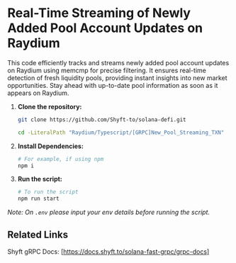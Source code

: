 #  Real-Time Streaming of Newly Added Pool Account Updates on Raydium

This code efficiently tracks and streams newly added pool account updates on Raydium using memcmp for precise filtering. It ensures real-time detection of fresh liquidity pools, providing instant insights into new market opportunities. Stay ahead with up-to-date pool information as soon as it appears on Raydium.

1. **Clone the repository:**
   ```bash
   git clone https://github.com/Shyft-to/solana-defi.git
   
   cd -LiteralPath "Raydium/Typescript/[GRPC]New_Pool_Streaming_TXN"
   ```

2. **Install Dependencies:**

    ```bash
    # For example, if using npm
    npm i
    ```

3. **Run the script:**

    ```bash
    # To run the script
    npm run start
    ```
*Note: On `.env` please input your env details before running the script.*

## Related Links

Shyft gRPC Docs: [https://docs.shyft.to/solana-fast-grpc/grpc-docs]